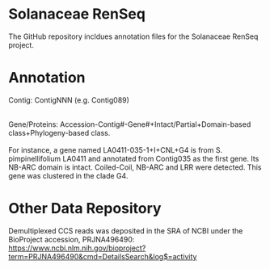 # Solanaceae RenSeq
The GitHub repository incldues annotation files for the Solanaceae RenSeq project.

# Annotation 
Contig: ContigNNN (e.g. Contig089) <br/><br/>

Gene/Proteins: Accession-Contig#-Gene#+Intact/Partial+Domain-based class+Phylogeny-based class.<br/><br/>
For instance, a gene named LA0411-035-1+I+CNL+G4 is from S. pimpinellifolium LA0411 and annotated from Contig035 as the first gene. Its NB-ARC domain is intact. Coiled-Coil, NB-ARC and LRR were detected. This gene was clustered in the clade G4. 


# Other Data Repository
Demultiplexed CCS reads was deposited in the SRA of NCBI under the BioProject accession, PRJNA496490: https://www.ncbi.nlm.nih.gov/bioproject?term=PRJNA496490&cmd=DetailsSearch&log$=activity
